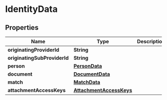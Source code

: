 

# IdentityData


## Properties

| Name | Type | Description | Notes |
|------------ | ------------- | ------------- | -------------|
|**originatingProviderId** | **String** |  |  [optional] |
|**originatingSubProviderId** | **String** |  |  [optional] |
|**person** | [**PersonData**](PersonData.md) |  |  [optional] |
|**document** | [**DocumentData**](DocumentData.md) |  |  [optional] |
|**match** | [**MatchData**](MatchData.md) |  |  [optional] |
|**attachmentAccessKeys** | [**AttachmentAccessKeys**](AttachmentAccessKeys.md) |  |  [optional] |



